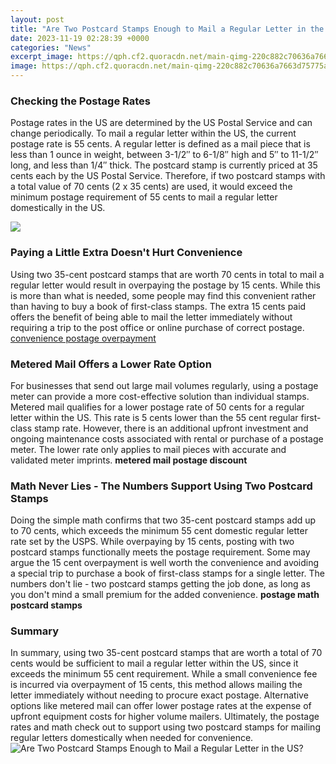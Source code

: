 ```yaml
---
layout: post
title: "Are Two Postcard Stamps Enough to Mail a Regular Letter in the US?"
date: 2023-11-19 02:28:39 +0000
categories: "News"
excerpt_image: https://qph.cf2.quoracdn.net/main-qimg-220c882c70636a7663d75775a1e83aff-lq
image: https://qph.cf2.quoracdn.net/main-qimg-220c882c70636a7663d75775a1e83aff-lq
---
```


### Checking the Postage Rates
Postage rates in the US are determined by the US Postal Service and can change periodically. To mail a regular letter within the US, the current postage rate is 55 cents. A regular letter is defined as a mail piece that is less than 1 ounce in weight, between 3-1/2′′ to 6-1/8′′ high and 5′′ to 11-1/2′′ long, and less than 1/4′′ thick.
The postcard stamp is currently priced at 35 cents each by the US Postal Service. Therefore, if two postcard stamps with a total value of 70 cents (2 x 35 cents) are used, it would exceed the minimum postage requirement of 55 cents to mail a regular letter domestically in the US. 

![](https://img-aws.ehowcdn.com/640x395p/s3.amazonaws.com/photography.prod.demandstudios.com/48dc777b-1629-4e20-bb12-89f843e7b5c6.jpg)
### Paying a Little Extra Doesn't Hurt Convenience
Using two 35-cent postcard stamps that are worth 70 cents in total to mail a regular letter would result in overpaying the postage by 15 cents. While this is more than what is needed, some people may find this convenient rather than having to buy a book of first-class stamps. The extra 15 cents paid offers the benefit of being able to mail the letter immediately without requiring a trip to the post office or online purchase of correct postage. [convenience postage overpayment](https://lesvoyages.github.io/2024-01-11-un-voyage-m-xe9morable-au-yunnan-au-guilin-et-xe0-jiuzhaigou/)
### Metered Mail Offers a Lower Rate Option  
For businesses that send out large mail volumes regularly, using a postage meter can provide a more cost-effective solution than individual stamps. Metered mail qualifies for a lower postage rate of 50 cents for a regular letter within the US. This rate is 5 cents lower than the 55 cent regular first-class stamp rate. However, there is an additional upfront investment and ongoing maintenance costs associated with rental or purchase of a postage meter. The lower rate only applies to mail pieces with accurate and validated meter imprints. **metered mail postage discount**
### Math Never Lies - The Numbers Support Using Two Postcard Stamps  
Doing the simple math confirms that two 35-cent postcard stamps add up to 70 cents, which exceeds the minimum 55 cent domestic regular letter rate set by the USPS. While overpaying by 15 cents, posting with two postcard stamps functionally meets the postage requirement. Some may argue the 15 cent overpayment is well worth the convenience and avoiding a special trip to purchase a book of first-class stamps for a single letter. The numbers don't lie - two postcard stamps getting the job done, as long as you don't mind a small premium for the added convenience. **postage math postcard stamps** 
### Summary
In summary, using two 35-cent postcard stamps that are worth a total of 70 cents would be sufficient to mail a regular letter within the US, since it exceeds the minimum 55 cent requirement. While a small convenience fee is incurred via overpayment of 15 cents, this method allows mailing the letter immediately without needing to procure exact postage. Alternative options like metered mail can offer lower postage rates at the expense of upfront equipment costs for higher volume mailers. Ultimately, the postage rates and math check out to support using two postcard stamps for mailing regular letters domestically when needed for convenience.
![Are Two Postcard Stamps Enough to Mail a Regular Letter in the US?](https://qph.cf2.quoracdn.net/main-qimg-220c882c70636a7663d75775a1e83aff-lq)